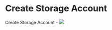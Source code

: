 # Create Storage Account

Create Storage Account -
<a href="https://localhost:44306/deploy/" target="_blank">
    <img src="http://azuredeploy.net/deploybutton.png"/>
</a>